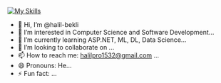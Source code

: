 [![My Skills](https://skillicons.dev/icons?i=c,cs,css,dart,discord,dotnet,eclipse,flutter,git,github,html,idea,java,sqlite,stackoverflow,unity,visualstudio,vscode,wordpressflutter&perline=8)](https://skillicons.dev)

- 👋 Hi, I’m @halil-bekli
- 👀 I’m interested in Computer Science and Software Development...
- 🌱 I’m currently learning ASP.NET, ML, DL, Data Science...
- 💞️ I’m looking to collaborate on ...
- 📫 How to reach me: halilpro1532@gmail.com ...
- 😄 Pronouns: He...
- ⚡ Fun fact: ...

<!---
halil-bekli/halil-bekli is a ✨ special ✨ repository because its `README.md` (this file) appears on your GitHub profile.
You can click the Preview link to take a look at your changes.
--->
